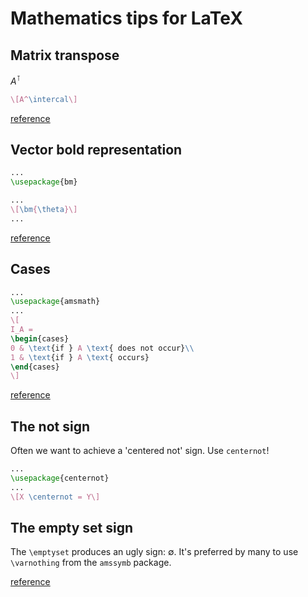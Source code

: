 # Mathematics tips for LaTeX

## Matrix transpose

$A^\intercal$

```latex
\[A^\intercal\]
```

[reference](https://tex.stackexchange.com/questions/30619/what-is-the-best-symbol-for-vector-matrix-transpose)

## Vector bold representation

```latex
...
\usepackage{bm}

...
\[\bm{\theta}\]
...
```

[reference](https://tex.stackexchange.com/questions/3238/bm-package-versus-boldsymbol)

## Cases

```latex
...
\usepackage{amsmath}
...
\[
I_A = 
\begin{cases}
0 & \text{if } A \text{ does not occur}\\
1 & \text{if } A \text{ occurs}
\end{cases}
\]
```

[reference](https://tex.stackexchange.com/questions/262079/typesetting-a-function-defined-by-case-analysis/262081)

## The not sign

Often we want to achieve a 'centered not' sign. Use `centernot`!

```latex
...
\usepackage{centernot}
...
\[X \centernot = Y\]
```

## The empty set sign

The `\emptyset` produces an ugly sign: $\emptyset$. It's preferred by many to use `\varnothing` from the `amssymb` package.

[reference](https://tex.stackexchange.com/a/22799)
